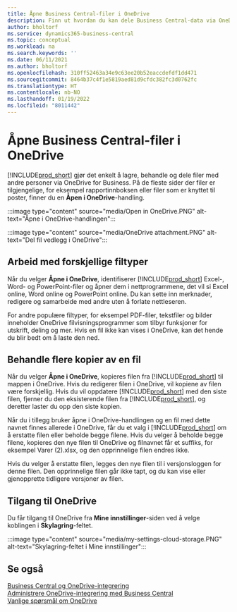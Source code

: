 ```yaml
---
title: Åpne Business Central-filer i OneDrive
description: Finn ut hvordan du kan dele Business Central-data via OneDrive for Business.
author: bholtorf
ms.service: dynamics365-business-central
ms.topic: conceptual
ms.workload: na
ms.search.keywords: ''
ms.date: 06/11/2021
ms.author: bholtorf
ms.openlocfilehash: 310ff52463a34e9c63ee20b52eaccdefdf1dd471
ms.sourcegitcommit: 8464b37c4f1e5819aed81d9cfdc382fc3d0762fc
ms.translationtype: HT
ms.contentlocale: nb-NO
ms.lasthandoff: 01/19/2022
ms.locfileid: "8011442"
---
```

# <a name="opening-business-central-files-in-onedrive"></a>Åpne Business Central-filer i OneDrive
[!INCLUDE[prod_short](includes/prod_short.md)] gjør det enkelt å lagre, behandle og dele filer med andre personer via OneDrive for Business. På de fleste sider der filer er tilgjengelige, for eksempel rapportinnboksen eller filer som er knyttet til poster, finner du en **Åpen i OneDrive**-handling.

:::image type="content" source="media/Open in OneDrive.PNG" alt-text="Åpne i OneDrive-handlingen":::

 
:::image type="content" source="media/OneDrive attachment.PNG" alt-text="Del fil vedlegg i OneDrive":::

## <a name="working-with-different-types-of-files"></a>Arbeid med forskjellige filtyper
Når du velger **Åpne i OneDrive**, identifiserer [!INCLUDE[prod_short](includes/prod_short.md)] Excel-, Word- og PowerPoint-filer og åpner dem i nettprogrammene, det vil si Excel online, Word online og PowerPoint online. Du kan sette inn merknader, redigere og samarbeide med andre uten å forlate nettleseren. 

For andre populære filtyper, for eksempel PDF-filer, tekstfiler og bilder inneholder OneDrive filvisningsprogrammer som tilbyr funksjoner for utskrift, deling og mer. Hvis en fil ikke kan vises i OneDrive, kan det hende du blir bedt om å laste den ned. 

## <a name="managing-multiple-copies-of-a-file"></a>Behandle flere kopier av en fil
Når du velger **Åpne i OneDrive**, kopieres filen fra [!INCLUDE[prod_short](includes/prod_short.md)] til mappen i OneDrive. Hvis du redigerer filen i OneDrive, vil kopiene av filen være forskjellig. Hvis du vil oppdatere [!INCLUDE[prod_short](includes/prod_short.md)] med den siste filen, fjerner du den eksisterende filen fra [!INCLUDE[prod_short](includes/prod_short.md)], og deretter laster du opp den siste kopien.

Når du i tillegg bruker åpne i OneDrive-handlingen og en fil med dette navnet finnes allerede i OneDrive, får du et valg i [!INCLUDE[prod_short](includes/prod_short.md)] om å erstatte filen eller beholde begge filene. Hvis du velger å beholde begge filene, kopieres den nye filen til OneDrive og filnavnet får et suffiks, for eksempel Varer (2).xlsx, og den opprinnelige filen endres ikke. 

Hvis du velger å erstatte filen, legges den nye filen til i versjonsloggen for denne filen. Den opprinnelige filen går ikke tapt, og du kan vise eller gjenopprette tidligere versjoner av filen. 

## <a name="accessing-your-onedrive"></a>Tilgang til OneDrive
Du får tilgang til OneDrive fra **Mine innstillinger**-siden ved å velge koblingen i **Skylagring**-feltet.

:::image type="content" source="media/my-settings-cloud-storage.PNG" alt-text="Skylagring-feltet i Mine innstillinger":::

<!--## Extending the Connection to OneDrive
You can create an extension and connect it to... For more information, see...-->

## <a name="see-also"></a>Se også
[Business Central og OneDrive-integrering](across-onedrive-overview.md)  
[Administrere OneDrive-integrering med Business Central](admin-onedrive-integration.md)  
[Vanlige spørsmål om OneDrive](admin-onedrive-faq.md)